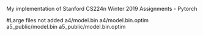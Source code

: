 My implementation of Stanford CS224n Winter 2019 Assignments - Pytorch

#Large files not added
a4/model.bin
a4/model.bin.optim
a5_public/model.bin
a5_public/model.bin.optim
